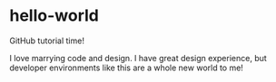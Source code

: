# hello-world
GitHub tutorial time!

I love marrying code and design. I have great design experience, but developer environments like this are a whole new world to me!
